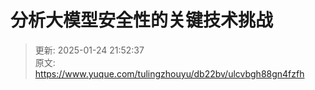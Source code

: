# 分析大模型安全性的关键技术挑战



> 更新: 2025-01-24 21:52:37  
> 原文: <https://www.yuque.com/tulingzhouyu/db22bv/ulcvbgh88gn4fzfh>